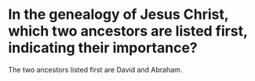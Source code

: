 # In the genealogy of Jesus Christ, which two ancestors are listed first, indicating their importance?

The two ancestors listed first are David and Abraham.
